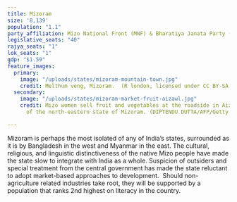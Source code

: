 ```yaml
---
title: Mizoram
size: '8,139'
population: "1.1"
party_affiliation: Mizo National Front (MNF) & Bharatiya Janata Party (BJP)
legislative_seats: "40"
rajya_seats: "1"
lok_seats: "1"
gdp: "$1.59"
feature_images:
  primary:
    image: "/uploads/states/mizoram-mountain-town.jpg"
    credit: Melthum veng, Mizoram.  (R london, licensed under CC BY-SA 3.0)
  secondary:
    image: "/uploads/states/mizoram-market-fruit-aizawl.jpg"
    credit: Mizo women sell fruit and vegetables at the roadside in Aizawl, capital
      of the north-eastern state of Mizoram. (DIPTENDU DUTTA/AFP/Getty Images)

---
```

Mizoram is perhaps the most isolated of any of India’s states, surrounded as it is by Bangladesh in the west and Myanmar in the east. The cultural, religious, and linguistic distinctiveness of the native Mizo people have made the state slow to integrate with India as a whole. Suspicion of outsiders and special treatment from the central government has made the state reluctant to adopt market-based approaches to development.  Should non-agriculture related industries take root, they will be supported by a population that ranks 2nd highest on literacy in the country. 